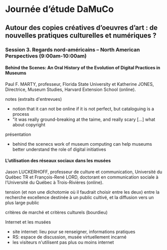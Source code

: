 # Journée d’étude DaMuCo

## Autour des copies créatives d’oeuvres d’art : de nouvelles pratiques culturelles et numériques ?

### Session 3. Regards nord-américains **–** North American Perspectives (9:00am-10:00am)

#### Behind the Scenes: An Oral History of the Evolution of Digital Practices in Museums

Paul F. MARTY,  professeur, Florida State University et Katherine JONES, Directrice,  Museum Studies, Harvard Extension School (online). 

notes (extraits d'entrevues)

- notion that it can not be online if it is not perfect, but cataloguing is a process
- "it was really ground-breaking at the taime, and really scary [...] what about copyright

présentation

- behind the scenecs work of museum computing can help museums better understand the role of digital initiatives



#### L’utilisation des réseaux sociaux dans les musées

Jason LUCKERHOFF, professeur de culture et communication, Université du Québec TR et François-René LORD, doctorant en communication sociale à  l’Université du Québec à Trois-Rivières (online).

tension (et non une dichotomie où il faudrait choisir entre les deux) entre la recherche excellence destinée à un public cultivé, et la diffusion vers un plus large public

critères de marché et critères culturels (bourdieu)

Internet et les musées

- site internet: lieu pour se renseigner, informations pratiques
- RS: espace de discussion, musée virtuellement incarné
- les visiteurs n'utilisent pas plus ou moins internet 

